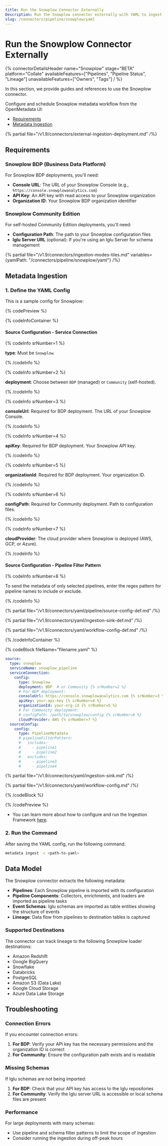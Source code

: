 ```yaml
---
title: Run the Snowplow Connector Externally
Description: Run the Snowplow connector externally with YAML to ingest pipelines, schemas, and lineage across BDP or Community deployments.
slug: /connectors/pipeline/snowplow/yaml
---
```


# Run the Snowplow Connector Externally

{% connectorDetailsHeader
name="Snowplow"
stage="BETA"
platform="Collate"
availableFeatures=["Pipelines", "Pipeline Status", "Lineage"]
unavailableFeatures=["Owners", "Tags"]
/ %}

In this section, we provide guides and references to use the Snowplow connector.

Configure and schedule Snowplow metadata workflow from the OpenMetadata UI:

- [Requirements](#requirements)
- [Metadata Ingestion](#metadata-ingestion)

{% partial file="/v1.9/connectors/external-ingestion-deployment.md" /%}

## Requirements

### Snowplow BDP (Business Data Platform)

For Snowplow BDP deployments, you'll need:
- **Console URL**: The URL of your Snowplow Console (e.g., `https://console.snowplowanalytics.com`)
- **API Key**: An API key with read access to your Snowplow organization
- **Organization ID**: Your Snowplow BDP organization identifier

### Snowplow Community Edition

For self-hosted Community Edition deployments, you'll need:
- **Configuration Path**: The path to your Snowplow configuration files
- **Iglu Server URL** (optional): If you're using an Iglu Server for schema management

{% partial file="/v1.9/connectors/ingestion-modes-tiles.md" variables={yamlPath: "/connectors/pipeline/snowplow/yaml"} /%}

## Metadata Ingestion

### 1. Define the YAML Config

This is a sample config for Snowplow:

{% codePreview %}

{% codeInfoContainer %}

#### Source Configuration - Service Connection

{% codeInfo srNumber=1 %}

**type**: Must be `Snowplow`.

{% /codeInfo %}

{% codeInfo srNumber=2 %}

**deployment**: Choose between `BDP` (managed) or `Community` (self-hosted).

{% /codeInfo %}

{% codeInfo srNumber=3 %}

**consoleUrl**: Required for BDP deployment. The URL of your Snowplow Console.

{% /codeInfo %}

{% codeInfo srNumber=4 %}

**apiKey**: Required for BDP deployment. Your Snowplow API key.

{% /codeInfo %}

{% codeInfo srNumber=5 %}

**organizationId**: Required for BDP deployment. Your organization ID.

{% /codeInfo %}

{% codeInfo srNumber=6 %}

**configPath**: Required for Community deployment. Path to configuration files.

{% /codeInfo %}

{% codeInfo srNumber=7 %}

**cloudProvider**: The cloud provider where Snowplow is deployed (AWS, GCP, or Azure).

{% /codeInfo %}

#### Source Configuration - Pipeline Filter Pattern

{% codeInfo srNumber=8 %}

To send the metadata of only selected pipelines, enter the regex pattern for pipeline names to include or exclude.

{% /codeInfo %}

{% partial file="/v1.9/connectors/yaml/pipeline/source-config-def.md" /%}

{% partial file="/v1.9/connectors/yaml/ingestion-sink-def.md" /%}

{% partial file="/v1.9/connectors/yaml/workflow-config-def.md" /%}

{% /codeInfoContainer %}

{% codeBlock fileName="filename.yaml" %}

```yaml {% isCodeBlock=true %}
source:
  type: snowplow
  serviceName: snowplow_pipeline
  serviceConnection:
    config:
      type: Snowplow
      deployment: BDP  # or Community {% srNumber=2 %}
      # For BDP deployment:
      consoleUrl: https://console.snowplowanalytics.com {% srNumber=3 %}
      apiKey: your-api-key {% srNumber=4 %}
      organizationId: your-org-id {% srNumber=5 %}
      # For Community deployment:
      # configPath: /path/to/snowplow/config {% srNumber=6 %}
      cloudProvider: AWS {% srNumber=7 %}
  sourceConfig:
    config:
      type: PipelineMetadata
      # pipelineFilterPattern:
      #   includes:
      #     - pipeline1
      #     - pipeline2
      #   excludes:
      #     - pipeline3
      #     - pipeline4
```

{% partial file="/v1.9/connectors/yaml/ingestion-sink.md" /%}

{% partial file="/v1.9/connectors/yaml/workflow-config.md" /%}

{% /codeBlock %}

{% /codePreview %}

- You can learn more about how to configure and run the Ingestion Framework [here](/connectors/ingestion-framework/run).

### 2. Run the Command

After saving the YAML config, run the following command:

```bash
metadata ingest -c <path-to-yaml>
```

## Data Model

The Snowplow connector extracts the following metadata:

- **Pipelines**: Each Snowplow pipeline is imported with its configuration
- **Pipeline Components**: Collectors, enrichments, and loaders are imported as pipeline tasks
- **Event Schemas**: Iglu schemas are imported as table entities showing the structure of events
- **Lineage**: Data flow from pipelines to destination tables is captured

### Supported Destinations

The connector can track lineage to the following Snowplow loader destinations:
- Amazon Redshift
- Google BigQuery
- Snowflake
- Databricks
- PostgreSQL
- Amazon S3 (Data Lake)
- Google Cloud Storage
- Azure Data Lake Storage

## Troubleshooting

### Connection Errors

If you encounter connection errors:

1. **For BDP**: Verify your API key has the necessary permissions and the organization ID is correct
2. **For Community**: Ensure the configuration path exists and is readable

### Missing Schemas

If Iglu schemas are not being imported:

1. **For BDP**: Check that your API key has access to the Iglu repositories
2. **For Community**: Verify the Iglu server URL is accessible or local schema files are present

### Performance

For large deployments with many schemas:
- Use pipeline and schema filter patterns to limit the scope of ingestion
- Consider running the ingestion during off-peak hours